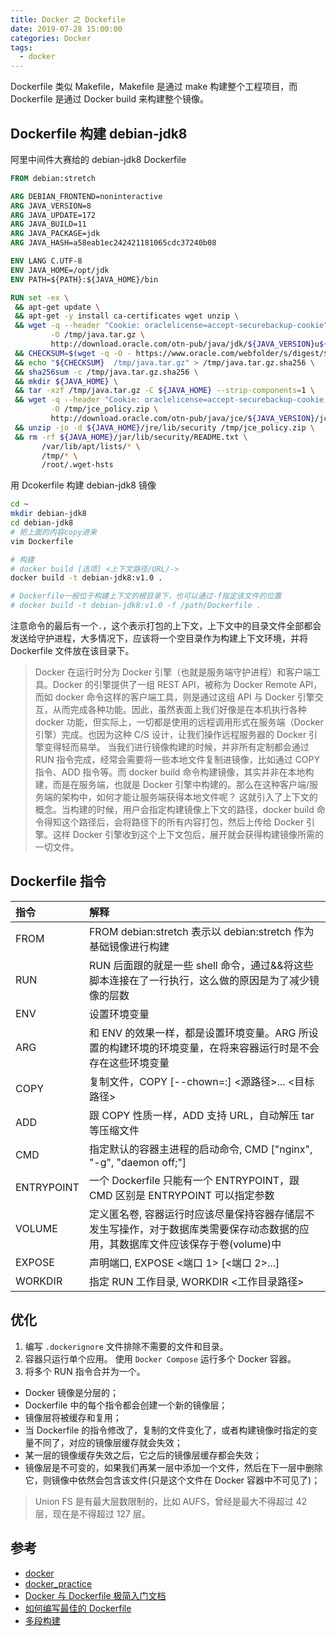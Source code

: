 ```yaml
---
title: Docker 之 Dockefile
date: 2019-07-28 15:00:00
categories: Docker
tags:
  - docker
---
```


Dockerfile 类似 Makefile，Makefile 是通过 make 构建整个工程项目，而 Dockerfile 是通过 Docker build 来构建整个镜像。

<!--more-->

## Dockerfile 构建 debian-jdk8

阿里中间件大赛给的 debian-jdk8 Dockerfile

```Dockerfile
FROM debian:stretch

ARG DEBIAN_FRONTEND=noninteractive
ARG JAVA_VERSION=8
ARG JAVA_UPDATE=172
ARG JAVA_BUILD=11
ARG JAVA_PACKAGE=jdk
ARG JAVA_HASH=a58eab1ec242421181065cdc37240b08

ENV LANG C.UTF-8
ENV JAVA_HOME=/opt/jdk
ENV PATH=${PATH}:${JAVA_HOME}/bin

RUN set -ex \
 && apt-get update \
 && apt-get -y install ca-certificates wget unzip \
 && wget -q --header "Cookie: oraclelicense=accept-securebackup-cookie" \
         -O /tmp/java.tar.gz \
         http://download.oracle.com/otn-pub/java/jdk/${JAVA_VERSION}u${JAVA_UPDATE}-b${JAVA_BUILD}/${JAVA_HASH}/${JAVA_PACKAGE}-${JAVA_VERSION}u${JAVA_UPDATE}-linux-x64.tar.gz \
 && CHECKSUM=$(wget -q -O - https://www.oracle.com/webfolder/s/digest/${JAVA_VERSION}u${JAVA_UPDATE}checksum.html | grep -E "${JAVA_PACKAGE}-${JAVA_VERSION}u${JAVA_UPDATE}-linux-x64\.tar\.gz" | grep -Eo '(sha256: )[^<]+' | cut -d: -f2 | xargs) \
 && echo "${CHECKSUM}  /tmp/java.tar.gz" > /tmp/java.tar.gz.sha256 \
 && sha256sum -c /tmp/java.tar.gz.sha256 \
 && mkdir ${JAVA_HOME} \
 && tar -xzf /tmp/java.tar.gz -C ${JAVA_HOME} --strip-components=1 \
 && wget -q --header "Cookie: oraclelicense=accept-securebackup-cookie;" \
         -O /tmp/jce_policy.zip \
         http://download.oracle.com/otn-pub/java/jce/${JAVA_VERSION}/jce_policy-${JAVA_VERSION}.zip \
 && unzip -jo -d ${JAVA_HOME}/jre/lib/security /tmp/jce_policy.zip \
 && rm -rf ${JAVA_HOME}/jar/lib/security/README.txt \
       /var/lib/apt/lists/* \
       /tmp/* \
       /root/.wget-hsts

```

用 Dcokerfile 构建 debian-jdk8 镜像

```bash
cd ~
mkdir debian-jdk8
cd debian-jdk8
# 把上面的内容copy进来
vim Dockerfile

# 构建
# docker build [选项] <上下文路径/URL/->
docker build -t debian-jdk8:v1.0 .

# Dockerfile一般位于构建上下文的根目录下，也可以通过-f指定该文件的位置
# docker build -t debian-jdk8:v1.0 -f /path/Dockerfile .
```

注意命令的最后有一个`.`，这个表示打包的上下文，上下文中的目录文件全部都会发送给守护进程，大多情况下，应该将一个空目录作为构建上下文环境，并将 Dockerfile 文件放在该目录下。

> Docker 在运行时分为 Docker 引擎（也就是服务端守护进程）和客户端工具。Docker 的引擎提供了一组 REST API，被称为 Docker Remote API，而如 docker 命令这样的客户端工具，则是通过这组 API 与 Docker 引擎交互，从而完成各种功能。因此，虽然表面上我们好像是在本机执行各种 docker 功能，但实际上，一切都是使用的远程调用形式在服务端（Docker 引擎）完成。也因为这种 C/S 设计，让我们操作远程服务器的 Docker 引擎变得轻而易举。
> 当我们进行镜像构建的时候，并非所有定制都会通过 RUN 指令完成，经常会需要将一些本地文件复制进镜像，比如通过 COPY 指令、ADD 指令等。而 docker build 命令构建镜像，其实并非在本地构建，而是在服务端，也就是 Docker 引擎中构建的。那么在这种客户端/服务端的架构中，如何才能让服务端获得本地文件呢？
> 这就引入了上下文的概念。当构建的时候，用户会指定构建镜像上下文的路径，docker build 命令得知这个路径后，会将路径下的所有内容打包，然后上传给 Docker 引擎。这样 Docker 引擎收到这个上下文包后，展开就会获得构建镜像所需的一切文件。

## Dockerfile 指令

| 指令       | 解释                                                                                                                             |
| :--------- | :------------------------------------------------------------------------------------------------------------------------------- |
| FROM       | FROM debian:stretch 表示以 debian:stretch 作为基础镜像进行构建                                                                   |
| RUN        | RUN 后面跟的就是一些 shell 命令，通过&&将这些脚本连接在了一行执行，这么做的原因是为了减少镜像的层数                              |
| ENV        | 设置环境变量                                                                                                                     |
| ARG        | 和 ENV 的效果一样，都是设置环境变量。ARG 所设置的构建环境的环境变量，在将来容器运行时是不会存在这些环境变量                      |
| COPY       | 复制文件，COPY [--chown=<user>:<group>] <源路径>... <目标路径>                                                                   |
| ADD        | 跟 COPY 性质一样，ADD 支持 URL，自动解压 tar 等压缩文件                                                                          |
| CMD        | 指定默认的容器主进程的启动命令, CMD ["nginx", "-g", "daemon off;"]                                                               |
| ENTRYPOINT | 一个 Dockerfile 只能有一个 ENTRYPOINT，跟 CMD 区别是 ENTRYPOINT 可以指定参数                                                     |
| VOLUME     | 定义匿名卷, 容器运行时应该尽量保持容器存储层不发生写操作，对于数据库类需要保存动态数据的应用，其数据库文件应该保存于卷(volume)中 |
| EXPOSE     | 声明端口, EXPOSE <端口 1> [<端口 2>...]                                                                                          |
| WORKDIR    | 指定 RUN 工作目录, WORKDIR <工作目录路径>                                                                                        |

## 优化

1. 编写 `.dockerignore` 文件排除不需要的文件和目录。
2. 容器只运行单个应用。
   使用 `Docker Compose` 运行多个 Docker 容器。
3. 将多个 RUN 指令合并为一个。

- Docker 镜像是分层的；
- Dockerfile 中的每个指令都会创建一个新的镜像层；
- 镜像层将被缓存和复用；
- 当 Dockerfile 的指令修改了，复制的文件变化了，或者构建镜像时指定的变量不同了，对应的镜像层缓存就会失效；
- 某一层的镜像缓存失效之后，它之后的镜像层缓存都会失效；
- 镜像层是不可变的，如果我们再某一层中添加一个文件，然后在下一层中删除它，则镜像中依然会包含该文件(只是这个文件在 Docker 容器中不可见了)；

> Union FS 是有最大层数限制的，比如 AUFS，曾经是最大不得超过 42 层，现在是不得超过 127 层。

## 参考

- [docker](https://docs.docker.com/engine/reference/builder/)
- [docker_practice](https://yeasy.gitbooks.io/docker_practice/image/build.html)
- [Docker 与 Dockerfile 极简入门文档](https://blog.csdn.net/qq_33256688/article/details/80319673)
- [如何编写最佳的 Dockerfile](https://blog.fundebug.com/2017/05/15/write-excellent-dockerfile/)
- [多段构建](https://yeasy.gitbooks.io/docker_practice/image/multistage-builds/laravel.html)
